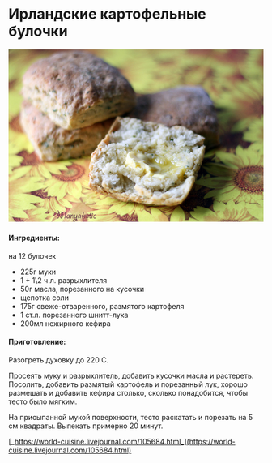 # Ирландские картофельные булочки

![](../../pics/___1.jpg)

#### Ингредиенты:

на 12 булочек

* 225г муки
* 1 + 1\2 ч.л. разрыхлителя
* 50г масла, порезанного на кусочки
* щепотка соли
* 175г свеже-отваренного, размятого картофеля
* 1 ст.л. порезанного шнитт-лука 
* 200мл нежирного кефира

#### Приготовление:

Разогреть духовку до 220 С. 

Просеять муку и разрыхлитель, добавить кусочки масла и растереть. Посолить, добавить размятый картофель и порезанный лук, хорошо размешать и добавить кефира столько, сколько понадобится, чтобы тесто было мягким. 

На присыпанной мукой поверхности, тесто раскатать и порезать на 5 см квадраты. Выпекать примерно 20 минут.

[_https://world-cuisine.livejournal.com/105684.html_](https://world-cuisine.livejournal.com/105684.html)

